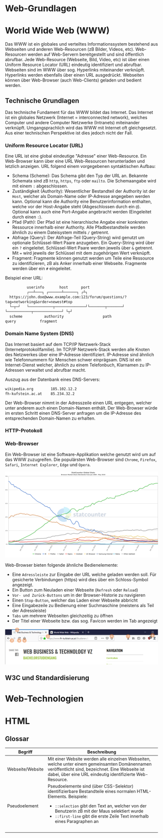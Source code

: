 # Web-Grundlagen

# World Wide Web (WWW)

Das WWW ist ein globales und verteiltes Informationssystem bestehend aus Webseiten und anderen Web-Resourcen (zB Bilder, Videos, etc). Web-Resourcen werden auf Web-Servern bereitgestellt und sind öffentlich abrufbar. Jede Web-Resource (Webseite, Bild, Video, etc) ist über einen Uniform Resource Locator (URL) eindeutig identifiziert und abrufbar. Webseiten sind im WWW über sog. Hyperlinks miteinander verknüpft. Hyperlinks werden ebenfalls über einen URL ausgedrückt. Webseiten können über Web-Browser (auch Web-Clients) geladen und bedient werden.

## Technische Grundlagen

Das technische Fundament für das WWW bildet das Internet. Das Internet ist ein globales Netzwerk (Internet = interconnected network), welches Computer und andere Computer Netzwerke (Intranets) miteinander verknüpft. Umgangsprachlich wird das WWW mit Internet oft gleichgesetzt. Aus einer technischen Perspektive ist dies jedoch nicht der Fall.

### Uniform Resource Locator (URL)

Eine URL ist eine global eindeutige "Adresse" einer Web-Resource. Ein Web-Browser kann über eine URL Web-Resourcen herunterladen und letzlich anzeigen. URL folgend einem vorgegebenen syntaktischen Aufbau:

 - Schema (Scheme): Das Schema gibt den Typ der URL an. Bekannte Schemata sind zB `http`, `https`, `ftp` oder `mailto`. Die Schemaangabe wird mit einem `:` abgeschlossen.
 - Zuständigkeit (Authority): Wesentlicher Bestandteil der Authority ist der `Host`, welcher als Domain-Name oder IP-Adresse angegeben werden kann. Optional kann die Authority eine Benutzerinformation enthalten, welche vor der Host-Angabe steht (Abgeschlossen durch ein `@`). Optional kann auch eine Port-Angabe angebracht werden (Eingeleitet durch einen `:`).
 - Pfad (Path): Der Pfad ist eine hierarchische Angabe einer konkreten Ressource innerhalb einer Authority. Alle Pfadbestandteile werden ähnlich zu einem Dateisystem mittels `/` getrennt.
 - Abfrage (Query): Der Abfrage-Teil (Query-String) wird genutzt um optionale Schlüssel-Wert Paare anzugeben. Ein Query-String wird über ein `?` eingeleitet. Schlüssel-Wert Paare werden jeweils über `&` getrennt. Mit `=` wird jeweils der Schlüssel mit dem zugehörigen Wert verknüpft.
 - Fragment: Fragmente können genutzt werden um Teile eine Ressource zu identifizieren, zB als Anker innerhalb einer Webseite. Fragmente werden über ein `#` eingeleitet.

Beispiel einer URL:
```
          userinfo       host      port
          ┌──┴───┐ ┌──────┴──────┐ ┌┴┐
  https://john.doe@www.example.com:123/forum/questions/?tag=networking&order=newest#top
  └─┬─┘   └───────────┬──────────────┘└───────┬───────┘ └───────────┬─────────────┘ └┬┘
  scheme          authority                  path                 query           fragment
```

### Domain Name System (DNS)

Das Internet basiert auf dem TCP/IP Netzwerk-Stack (Internetprotokollfamilie). Im TCP/IP Netzwerk-Stack werden alle Knoten des Netzwerkes über eine IP-Adresse identifiziert. IP-Adresse sind ähnlich wie Telefonnummern für Menschen schwer einprägsam. DNS ist ein Internet-Dienst welcher, ähnlich zu einem Telefonbuch, Klarnamen zu IP-Adressen verwaltet und abrufbar macht.

[//]: # (TODO: richtige IP-Adressen suchen zu den Beispielen)
Auszug aus der Datenbank eines DNS-Servers:
```
wikipedia.org        185.102.12.2
fh-kufstein.ac.at    85.234.32.2
```

Der Web-Browser nimmt in der Adresszeile einen URL entgegen, welcher unter anderem auch einen Domain-Namen enthält. Der Web-Browser würde im ersten Schritt einen DNS-Server anfragen um die IP-Adresse des entsprechenden Domain-Namen zu erhalten.

### HTTP-Protokoll



### Web-Browser

Ein Web-Browser ist eine Software-Applikation welche genutzt wird um auf das WWW zuzugreifen. Die populärsten Web-Browser sind `Chrome`, `Firefox`, `Safari`, `Internet Explorer`, `Edge` und `Opera`.

![Nutzungsstatistiken Web-Browser](images/StatCounter-browser-ww-monthly-200901-201905.png)

Web-Browser bieten folgende ähnliche Bedienelemente:
 - Eine `Adressleiste` zur Eingabe der URL welche geladen werden soll. Für gesicherte Verbindungen (https) wird dies über ein Schloss-Symbol angezeigt.
 - Ein Button zum Neuladen einer Webseite (`Refresh` oder `Reload`)
 - `Vor- und Zurück-Buttons` um in der Browser-Historie zu navigieren
 - Einen `Stop-Button`, welcher das Laden einer Webseite abbricht
 - Eine Eingabezeile zu Bedienung einer Suchmaschine (meistens als Teil der Adressleiste)
 - `Tabs` um mehrere Webseiten gleichzeitig zu öffnen
 - Der Titel einer Webseite bzw. das sog. Favicon werden im Tab angezeigt

![Nutzungsstatistiken Web-Browser](images/web-browser-functions.png)

## W3C und Standardisierung

# Web-Technologien

# HTML



## Glossar

| Begriff | Beschreibung  |
| --- | --- |
| Webseite/Website | Mit einer Website werden alle einzelnen Webseiten, welche unter einem gemeinsamten Domänennamen veröffentlicht sind, bezeichnet. Eine Webseite ist dabei, über eine URL eindeutig identifizierte Web-Resource. |
| Pseudoelement | Pseudoelemente sind (über CSS-Selektor) identifizierbare Bestandteile eines normalen HTML-Elements. Beispiele: <ul><li>`::selection` gibt den Text an, welcher von der Benutzerin zB mit der Maus selektiert wurde</li><li>`::first-line` gibt die erste Zeile Text innerhalb eines Paragraphen an</li></ul>  |
|  |  |
|  |  |